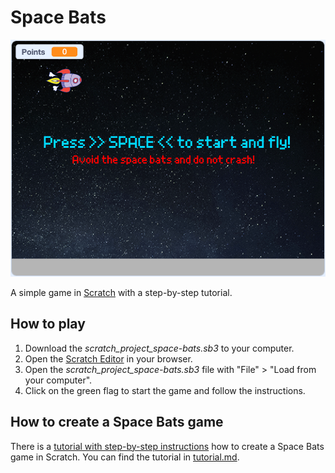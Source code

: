 # Space Bats

![Space Bats](./images/space-bats.webp)

A simple game in [Scratch](https://scratch.mit.edu/) with a step-by-step
tutorial.

## How to play

1. Download the _scratch_project_space-bats.sb3_ to your computer.
2. Open the [Scratch Editor](https://scratch.mit.edu/projects/editor/) in your
   browser.
3. Open the _scratch_project_space-bats.sb3_ file with "File" > "Load from your
   computer".
4. Click on the green flag to start the game and follow the instructions.

## How to create a Space Bats game

There is a [tutorial with step-by-step instructions](./tutorial.md) how to
create a Space Bats game in Scratch. You can find the tutorial in
[tutorial.md](./tutorial.md).
